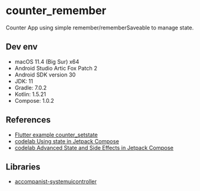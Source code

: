 # counter_remember

Counter App using simple remember/rememberSaveable to manage state.

## Dev env

 - macOS 11.4 (Big Sur) x64
 - Android Studio Artic Fox Patch 2
 - Android SDK version 30
 - JDK: 11
 - Gradle: 7.0.2
 - Kotlin: 1.5.21
 - Compose: 1.0.2

 ## References

 - [Flutter example counter_setstate](https://github.com/Snoy-Kuo/counter_setstate)
 - [codelab Using state in Jetpack Compose](https://developer.android.com/codelabs/jetpack-compose-state)
 - [codelab Advanced State and Side Effects in Jetpack Compose](https://developer.android.com/codelabs/jetpack-compose-advanced-state-side-effects)

 ## Libraries

 - [accompanist-systemuicontroller](https://google.github.io/accompanist/systemuicontroller/)